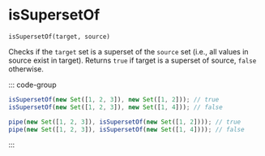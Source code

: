 # isSupersetOf

`isSupersetOf(target, source)`

Checks if the `target` set is a superset of the `source` set (i.e., all values in source exist in target). Returns `true` if target is a superset of source, `false` otherwise.

::: code-group

```ts [data-first]
isSupersetOf(new Set([1, 2, 3]), new Set([1, 2])); // true
isSupersetOf(new Set([1, 2, 3]), new Set([1, 4])); // false
```

```ts [data-last]
pipe(new Set([1, 2, 3]), isSupersetOf(new Set([1, 2]))); // true
pipe(new Set([1, 2, 3]), isSupersetOf(new Set([1, 4]))); // false
```

:::
